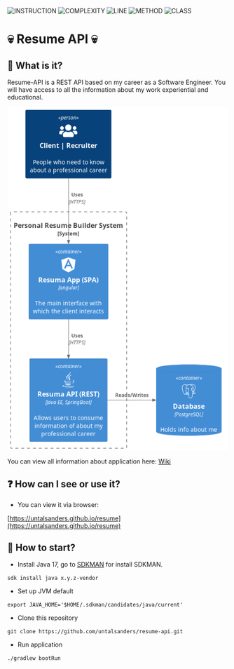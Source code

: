 ![INSTRUCTION](https://img.shields.io/badge/instruction--coverage-100.00%25-brightgreen.svg)
![COMPLEXITY](https://img.shields.io/badge/complexity-1.00-brightgreen.svg)
![LINE](https://img.shields.io/badge/line--coverage-100.00%25-brightgreen.svg)
![METHOD](https://img.shields.io/badge/method--coverage-100.00%25-brightgreen.svg)
![CLASS](https://img.shields.io/badge/class--coverage-100.00%25-brightgreen.svg)

# :skull: Resume API :skull:

## :thought_balloon: What is it?

Resume-API is a REST API based on my career as a Software Engineer. 
You will have access to all the information about my work 
experiential and educational.

![Context diagram about application](doc/puml/context_diagram.png "Context Diagram")

You can view all information about application here: [Wiki](https://github.com/untalsanders/resume-api/wiki)

## :question: How can I see or use it?

- You can view it via browser:

[https://untalsanders.github.io/resume](https://untalsanders.github.io/resume)

## :checkered_flag: How to start?

- Install Java 17, go to [SDKMAN](https://sdkman.io/install) for install SDKMAN.

```shell
sdk install java x.y.z-vendor
```

- Set up JVM default 

```shell
export JAVA_HOME='$HOME/.sdkman/candidates/java/current'
```

- Clone this repository

```shell
git clone https://github.com/untalsanders/resume-api.git
```

- Run application

```shell
./gradlew bootRun
```
